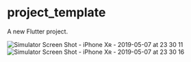 # project_template

A new Flutter project.


![Simulator Screen Shot - iPhone Xʀ - 2019-05-07 at 23 30 11](https://user-images.githubusercontent.com/38970774/57312468-3692e700-7120-11e9-9aed-32dd68988062.png)
![Simulator Screen Shot - iPhone Xʀ - 2019-05-07 at 23 30 16](https://user-images.githubusercontent.com/38970774/57312469-372b7d80-7120-11e9-95ef-da072b617b1f.png)
